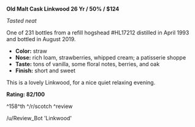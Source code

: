 **Old Malt Cask Linkwood 26 Yr / 50% / $124**

*Tasted neat*

One of 231 bottles from a refill hogshead #HL17212 distilled in April 1993 and bottled in August 2019.

* **Color:** straw
* **Nose:** rich loam, strawberries, whipped cream; a patisserie shoppe
* **Taste:** tons of vanilla, some floral notes, berries, and oak
* **Finish:** short and sweet

This is a lovely Linkwood, for a nice quiet relaxing evening.

**Rating: 82/100**

^158^th ^/r/scotch ^review

/u/Review_Bot 'Linkwood'